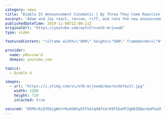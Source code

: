 ```yaml
---
category: news
title: "Diablo IV Announcement Cinematic | By Three They Come Reaction / Review / Rating"
excerpt: "Adam and Jay react, review, riff, and rate the new announcement cinematic everyone wanted to see last year at Blizzcon, Diablo IV 'By Three They Come'."
publishedDateTime: 2019-11-08T12:00:11Z
originalUrl: "https://youtube.com/watch?v=otb-mrjvwaQ"
type: video

featuredContent: "<iframe width=\"800\" height=\"500\" frameborder=\"0\" src=\"https://www.youtube.com/embed/otb-mrjvwaQ\" allow=\"accelerometer; autoplay; encrypted-media; gyroscope; picture-in-picture\" allowfullscreen></iframe>"

provider:
  name: pReview'd
  domain: youtube.com

topics:
  - Diablo 4

images:
  - url: "https://i.ytimg.com/vi/otb-mrjvwaQ/maxresdefault.jpg"
    width: 1280
    height: 720
    isCached: true

secured: "D5MS+8jQfEbjgWnYrHukUKVyE5TS4Jq4QfibrK5FSGxHT2gH6ZOBa+OaFha2MHhI5+23FO8YQG/e2nE75rRmeb7CsQTDqMBu8cnydHwxqBJ60TAQQppsk6JQvHhSBgP6jCn5tx6aUR7WgJ3U3m2tK3RbDL1smQk42dWX7+AFfzTuRxVIhAkvO8gdaVFnn3ypsQwQqCm8bY8Xbsm+ri5Z28PN0dA/EeahER3LZcTYS5GA3Q/pOsX0fbZZDTp/iFO6lQTd2509tfiWVcNQSXYzXgdK5nRDOxLeNzDnUhvoF8dohPVi1v0ijXmrH+qabY3d/mXkn9jLrs267zDqTD2rWZsRG1//3tdAuUQFCEJm1qvjr27CrgijsZj39irsjxofi68NmAXBzpiYfKMKVDF3F9KCJTvw/QbvuH1tZC64r2rqTVbNGklCNYKvbcrv/qlO;/K8NwRmSnUw6tRFIvyWiFg=="
---
```


